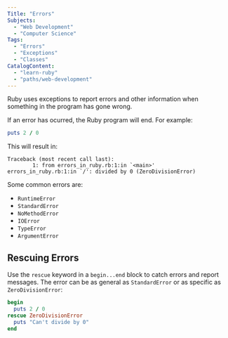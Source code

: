 ```yaml
---
Title: "Errors"
Subjects:
  - "Web Development"
  - "Computer Science"
Tags: 
  - "Errors"
  - "Exceptions"
  - "Classes"
CatalogContent:
  - "learn-ruby"
  - "paths/web-development"
---
```


Ruby uses exceptions to report errors and other information when something in the program has gone wrong. 

If an error has ocurred, the Ruby program will end. For example: 

```rb
puts 2 / 0
```

This will result in:

```error
Traceback (most recent call last):
        1: from errors_in_ruby.rb:1:in `<main>'
errors_in_ruby.rb:1:in `/': divided by 0 (ZeroDivisionError)
```

Some common errors are: 

- `RuntimeError`
- `StandardError`
- `NoMethodError`
- `IOError`
- `TypeError`
- `ArgumentError`

## Rescuing Errors

Use the `rescue` keyword in a `begin...end` block to catch errors and report messages. The error can be as general as `StandardError` or as specific as `ZeroDivisionError`:

```rb
begin
  puts 2 / 0
rescue ZeroDivisionError
  puts "Can't divide by 0"
end
```

